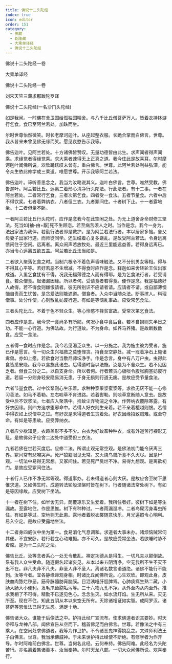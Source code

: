 ```yaml
---
title: 佛说十二头陀经
index: true
icon: editor
order: 151
category:
  - 佛藏
  - 乾隆藏
  - 大乘单译经
  - 佛说十二头陀经
---
```


佛说十二头陀经一卷  

大乘单译经  

佛说十二头陀经一卷  

刘宋天竺三藏求那跋陀罗译  

佛说十二头陀经(一名沙门头陀经)  

如是我闻。一时佛在舍卫国给孤独园精舍。与八千比丘僧菩萨万人。皆着衣持钵游行乞食。食已至阿兰若处。加趺而坐。  

尔时世尊怡然微笑。时长老摩诃迦叶。从座起整衣服。长跪合掌而白佛言。世尊。我从昔来未曾见佛无缘而笑。愿见哀愍告示我等。  

佛告迦叶。见阿兰若处。十方诸佛皆赞叹。无量功德皆由此生。求声闻者得声闻乘。求缘觉者得缘觉乘。求大乘者速得无上正真之道。我今住此是故喜耳。尔时摩诃迦叶闻佛所说。欢欣踊跃叹未曾有。重白佛言。世尊。此阿兰若处利益弘深。能令众生依此修学成三乘道。唯愿世尊。开示我等阿兰若法。  

佛告迦叶。谛听善思念之。我当为汝略说其义。迦叶白佛言。世尊。唯然受教。佛告迦叶。阿兰若比丘。远离二着形心清净行头陀法。行此法者。有十二事。一者在阿兰若处。二者常行乞食。三者次第乞食。四者受一食法。五者节量食。六者中后不得饮浆。七者着弊纳衣。八者但三衣。九者冢间住。十者树下止。十一者露地坐。十二者但坐不卧。  

一者阿兰若比丘行头陀时。应作是念我今在此空闲之处。为无上道舍身命财修三坚法。死当如[袖-由+厭]死不生顾恋。若至病苦须人之时。当作是念。我今一身为。法出家法为我伴。若勤行法者即是救护。是为阿兰若法行者。本以居家多恼。舍父母妻子出家行道。而师徒同学。还生结着心复多娆乱。是故受阿兰若法。令身远离愦闹住于空闲。远离者。离众闹声若放牧处。最近三里能远益善。若得身远离已。亦当令心远离五欲五盖。阿兰若比丘法当如是。  

二者欲入聚落乞食之时。当制六根令不着色声香味触法。又不分别男女等相。得与不得其心平等。若好若恶不生增减。不得食时应作是念。释迦如来舍转轮王位出家成道。入里乞食犹有不得。况我无福薄德之人而有得耶。是为乞食法行者。若受请食。若众僧食。起诸漏因缘。所以者何。受请食者若得食。便作是念。我是福德好人故得。若不得食则嫌恨请者。彼无所别识不应请者请。应请者不请。或自鄙薄懊恼自责而生忧苦。是贪爱法则能遮道。僧食者。入众中当随众法。断事摈人。料理僧事。处分作使。心则散乱妨废行道。有如是等恼乱事故。应受常乞食法。  

三者头陀比丘。不着于色不轻众生。等心怜愍不择贫富故。受常次第乞食法。  

四者应作是念。我今求一食尚多有所妨。何况小食中食后食。若不自损则失半日之功。不能一心行道。为佛法故。为行道故。不为身命。如养马养猪。是故断数数食。应受一食法。  

五者得一食时应作是念。我今若见渴乏众生。以一分施之。我为施主彼为受者。施已作是愿言。令一切众生兴福救之莫堕悭贪。持食至空静处。减一叚着净石上施诸禽兽。亦如上愿。若欲食时当敷尼师坛净手。作是念言。身中有八万户虫。虫得此食皆悉安隐。我今以食施此诸虫。后得道时当以法施。汝是为不舍众生。若不见困乏者。但食三分之二。以自支身命。所以者何。行者若贪心极啖令腹胀胸塞妨废行道。若留一分则身轻安隐易消无患。于身无损则行道无废。是故应受节量食法。  

六者节量食后。过中饮浆则心生乐着。求种种浆果浆蜜浆等。求欲无厌不能一心修习善法。如马不着勒。左右啖草不肯进路。若着辔勒。则啖草意断随人意去。是故受中后不饮浆法。七者应入聚落中。拾故尘弃物浣之令净。作弊纳衣覆除寒露。有好衣因缘。则四方追求堕邪命中。若得人好衣则生亲着。若不亲着檀越则恨。若僧中得衣如上说僧中之过。有好衣是未得道者生贪着处。好衣因缘招致贼难。或至夺命。有如是等患故。应受弊纳衣。  

八者应少欲知足。衣趣盖形不多不少。白衣为好故畜种种衣。或有外道苦行裸形无耻。是故佛弟子应舍二边处中道受但三衣法。  

九者若佛在世若灭度后。应修二法。所谓止观无常空观。是佛法初门能令厌离三界。冢间常有悲啼哭声。死尸狼籍眼见无常。又火烧鸟兽所食不久灭尽。因是尸观。一切法中易得无常想。又冢间住。若见死尸臭烂不净。易得九想观。是离欲初门。是故应受冢间住法。  

十者行人已作不净无常等观。得道事办。若未得道者心则大厌。是故应舍至树下思惟求道。又如佛生时。成道转法轮般涅槃时皆在树下。行者随诸法常处树下。有如是等因缘故。应受树下坐法。  

十一者在树下住。如半舍无异。荫覆凉乐又生爱着。我所住者好。彼树下如是等生漏故。至露地住。作是思惟。树下有种种过。一者雨漏湿冷。二者鸟屎污身毒虫所住。有如是等过。空地则无此患。露地者着脱衣裳随意快乐。月光遍照令心明利。易入空定。是故应受露地坐法。  

十二者身四威仪中坐为第一。食易消化气息调和。求道者大事未办。诸烦恼贼常伺其便。不宜安卧。若行若立心动难摄。亦不可久。是故应受常坐法。若欲睡时胁不着席。是为十二头陀之法。  

佛告比丘。汝等念者系心一处无令散乱。禅定功德从是得生。一切凡夫以颠倒故。系有我人众生受命。随逐假名起诸妄见。从本以来五阴清净。空无我所不生不灭不出不在。非凡夫非不凡夫。非圣人非不圣人。离诸名数言语道绝。诸佛不能行不能到。汝等今者。宜各静缘谛观身相。时诸比丘闻佛所说。心生欢欣。即观此身。皮肤血肉脓烂秽恶。筋骨脉髓肪膏脑膜。目泪洟唾肝胆脾肾。心肺痰癊生熟二藏。小肠大肠大小便利。发毛爪齿胞垢污等。三十六物九孔不净。从外至内从内至外。推求我相了不可得。精勤不已遂见色心。念念生灭。如水流灯焰。生无所从来。灭无所至。现在不住。知此五阴从本以来空无所有。灭除诸相证如实智。成阿罗汉。诸菩萨等思惟法已得无生忍。满足十地。  

佛告诸大众。谁能于后像法之中。护持此经广宣流布。使求佛道者识其要妙。时天帝释与龙神八部。闻佛宣告从空而下。稽首佛足而白佛言。世尊。若像法之中有三乘人。在空闲处求佛道者。我等为作卫护。不令诸恶鬼神得娆乱之。文殊师利法王子白佛言。世尊。我当承佛威神。于未来世护持此经使不断绝。有修学者为作开导。尔时阿难前白佛言。世尊。当何名此经。云何奉持。佛告阿难。此经名为头陀苦行。亦名离着集诸善本。汝当奉持。尔时天龙八部。一切大众闻佛所说。欢喜奉行。  
